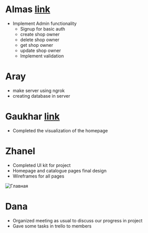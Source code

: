 # Almas [link](https://github.com/SuleymanDemirelKazakhstan/diploma-project-team-spirit/tree/backend/backend)
* Implement Admin functionality
  * Signup for basic auth
  * create shop owner
  * delete shop owner
  * get shop owner
  * update shop owner
  * Implement validation
# Aray
* make server using ngrok
* creating database in server

# Gaukhar  [link](https://github.com/SuleymanDemirelKazakhstan/diploma-project-team-spirit/tree/frontend)
* Completed the visualization of the homepage

# Zhanel
* Completed UI kit for project
* Homepage and catalogue pages final design
* Wireframes for all pages

![Главная](https://user-images.githubusercontent.com/55758989/164986572-4a4fac59-3963-46e1-86ce-aa8267e63bf6.png)

# Dana
* Organized meeting as usual to discuss our progress in project
* Gave some tasks in trello to members
